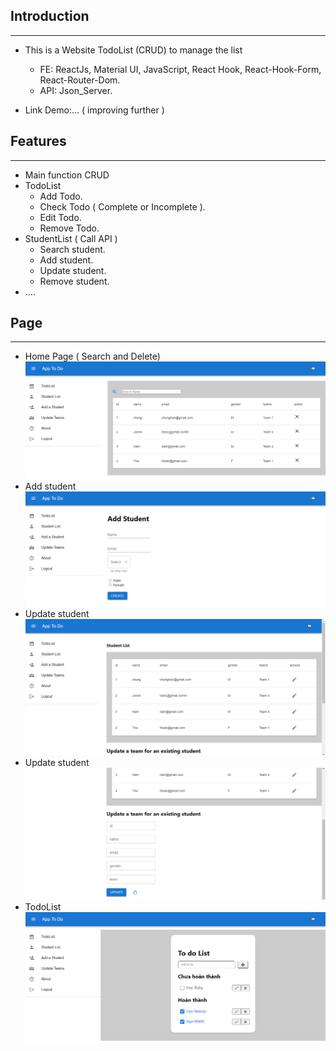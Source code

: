 ## Introduction
***
- This is a Website TodoList (CRUD) to manage the list 
  - FE: ReactJs, Material UI, JavaScript, React Hook, React-Hook-Form, React-Router-Dom.
  - API: Json_Server.

- Link Demo:... ( improving further ) 

## Features
***
- Main function CRUD
- TodoList
    - Add Todo.
    - Check Todo ( Complete or Incomplete ).
    - Edit Todo.
    - Remove Todo.
- StudentList ( Call API )
    - Search student.
    - Add student.
    - Update student.
    - Remove student.
- ....

## Page
***
- Home Page ( Search and Delete)
![img1](./public/img1.png)
- Add student
![img2](./public/img2.png)
- Update student
![img3](./public/img3.png)
- Update student 
![img4](./public/img4.png)
- TodoList
![img5](./public/img5.png)












